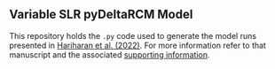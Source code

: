 ## Variable SLR pyDeltaRCM Model

This repository holds the `.py` code used to generate the model runs presented in [Hariharan et al. (2022)](https://doi.org/10.1029/2022JF006762). For more information refer to that manuscript and the associated [supporting information](https://agupubs.onlinelibrary.wiley.com/action/downloadSupplement?doi=10.1029%2F2022JF006762&file=2022JF006762-sup-0001-Supporting+Information+SI-S01.pdf). 
